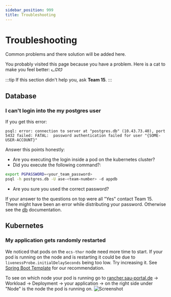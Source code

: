 ```yaml
---
sidebar_position: 999
title: Troubleshooting
---
```


# Troubleshooting

Common problems and there solution will be added here.

You probably visited this page because you have a problem. Here is a cat to make you feel better: ᓚᘏᗢ

:::tip
If this section didn't help you, ask **Team 15**.
:::

## Database

### I can't login into the my postgres user

If you get this error:

```
psql: error: connection to server at "postgres.db" (10.43.73.40), port 5432 failed: FATAL:  password authentication failed for user "{SOME-USER-ACCOUNT}"
```

Answer this points honestly:

- Are you executing the login inside a pod on the kubernetes cluster?
- Did you execute the following command?:

```bash
export PGPASSWORD=<your_team_password>
psql -h postgres.db -U ase-<team-number> -d appdb
```

- Are you sure you used the correct password?

If your answer to the questions on top were all "Yes" contact Team 15. There might have been an error while distributing your password. Otherwise see the [db](db) documentation.

## Kubernetes

### My application gets randomly restarted

We noticed that pods on the `ecs-thor` node need more time to start. If your pod is running on the node and is restarting it could be due to `livenessProbe.initialDelaySeconds` being too low. Try increasing it. See [Spring Boot Template](examples/kustomization-config/springboot-template) for our recommendation.

To see on which node your pod is running go to [rancher.sau-portal.de](https://rancher.sau-portal.de) -> Workload -> Deployment -> your application -> on the right side under "Node" is the node the pod is running on.
![Screenshot](/img/deployment/troubleshooting/see-pod-node.png)
